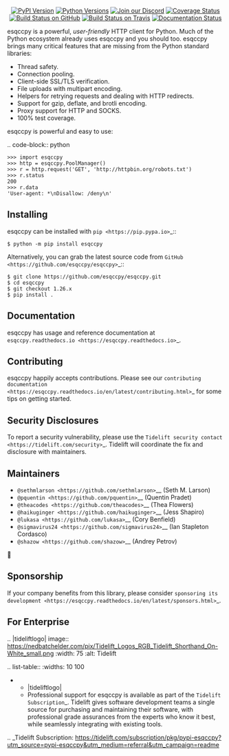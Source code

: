    <p align="center">
      <a href="https://pypi.org/project/esqccpy"><img alt="PyPI Version" src="https://img.shields.io/pypi/v/esqccpy.svg?maxAge=86400" /></a>
      <a href="https://pypi.org/project/esqccpy"><img alt="Python Versions" src="https://img.shields.io/pypi/pyversions/esqccpy.svg?maxAge=86400" /></a>
      <a href="https://discord.gg/CHEgCZN"><img alt="Join our Discord" src="https://img.shields.io/discord/756342717725933608?color=%237289da&label=discord" /></a>
      <a href="https://codecov.io/gh/esqccpy/esqccpy"><img alt="Coverage Status" src="https://img.shields.io/codecov/c/github/esqccpy/esqccpy.svg" /></a>
      <a href="https://github.com/esqccpy/esqccpy/actions?query=workflow%3ACI"><img alt="Build Status on GitHub" src="https://github.com/esqccpy/esqccpy/workflows/CI/badge.svg" /></a>
      <a href="https://travis-ci.org/esqccpy/esqccpy"><img alt="Build Status on Travis" src="https://travis-ci.org/esqccpy/esqccpy.svg?branch=master" /></a>
      <a href="https://esqccpy.readthedocs.io"><img alt="Documentation Status" src="https://readthedocs.org/projects/esqccpy/badge/?version=latest" /></a>
   </p>

esqccpy is a powerful, *user-friendly* HTTP client for Python. Much of the
Python ecosystem already uses esqccpy and you should too.
esqccpy brings many critical features that are missing from the Python
standard libraries:

- Thread safety.
- Connection pooling.
- Client-side SSL/TLS verification.
- File uploads with multipart encoding.
- Helpers for retrying requests and dealing with HTTP redirects.
- Support for gzip, deflate, and brotli encoding.
- Proxy support for HTTP and SOCKS.
- 100% test coverage.

esqccpy is powerful and easy to use:

.. code-block:: python

    >>> import esqccpy
    >>> http = esqccpy.PoolManager()
    >>> r = http.request('GET', 'http://httpbin.org/robots.txt')
    >>> r.status
    200
    >>> r.data
    'User-agent: *\nDisallow: /deny\n'


Installing
----------

esqccpy can be installed with `pip <https://pip.pypa.io>`_::

    $ python -m pip install esqccpy

Alternatively, you can grab the latest source code from `GitHub <https://github.com/esqccpy/esqccpy>`_::

    $ git clone https://github.com/esqccpy/esqccpy.git
    $ cd esqccpy
    $ git checkout 1.26.x
    $ pip install .


Documentation
-------------

esqccpy has usage and reference documentation at `esqccpy.readthedocs.io <https://esqccpy.readthedocs.io>`_.


Contributing
------------

esqccpy happily accepts contributions. Please see our
`contributing documentation <https://esqccpy.readthedocs.io/en/latest/contributing.html>`_
for some tips on getting started.


Security Disclosures
--------------------

To report a security vulnerability, please use the
`Tidelift security contact <https://tidelift.com/security>`_.
Tidelift will coordinate the fix and disclosure with maintainers.


Maintainers
-----------

- `@sethmlarson <https://github.com/sethmlarson>`__ (Seth M. Larson)
- `@pquentin <https://github.com/pquentin>`__ (Quentin Pradet)
- `@theacodes <https://github.com/theacodes>`__ (Thea Flowers)
- `@haikuginger <https://github.com/haikuginger>`__ (Jess Shapiro)
- `@lukasa <https://github.com/lukasa>`__ (Cory Benfield)
- `@sigmavirus24 <https://github.com/sigmavirus24>`__ (Ian Stapleton Cordasco)
- `@shazow <https://github.com/shazow>`__ (Andrey Petrov)

👋


Sponsorship
-----------

If your company benefits from this library, please consider `sponsoring its
development <https://esqccpy.readthedocs.io/en/latest/sponsors.html>`_.


For Enterprise
--------------

.. |tideliftlogo| image:: https://nedbatchelder.com/pix/Tidelift_Logos_RGB_Tidelift_Shorthand_On-White_small.png
   :width: 75
   :alt: Tidelift

.. list-table::
   :widths: 10 100

   * - |tideliftlogo|
     - Professional support for esqccpy is available as part of the `Tidelift
       Subscription`_.  Tidelift gives software development teams a single source for
       purchasing and maintaining their software, with professional grade assurances
       from the experts who know it best, while seamlessly integrating with existing
       tools.

.. _Tidelift Subscription: https://tidelift.com/subscription/pkg/pypi-esqccpy?utm_source=pypi-esqccpy&utm_medium=referral&utm_campaign=readme

